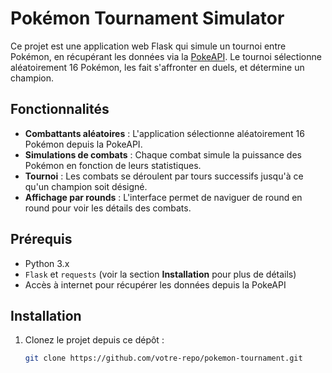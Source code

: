 # Pokémon Tournament Simulator

Ce projet est une application web Flask qui simule un tournoi entre Pokémon, en récupérant les données via la [PokeAPI](https://pokeapi.co/). Le tournoi sélectionne aléatoirement 16 Pokémon, les fait s'affronter en duels, et détermine un champion.

## Fonctionnalités

- **Combattants aléatoires** : L'application sélectionne aléatoirement 16 Pokémon depuis la PokeAPI.
- **Simulations de combats** : Chaque combat simule la puissance des Pokémon en fonction de leurs statistiques.
- **Tournoi** : Les combats se déroulent par tours successifs jusqu'à ce qu'un champion soit désigné.
- **Affichage par rounds** : L'interface permet de naviguer de round en round pour voir les détails des combats.
  
## Prérequis

- Python 3.x
- `Flask` et `requests` (voir la section **Installation** pour plus de détails)
- Accès à internet pour récupérer les données depuis la PokeAPI

## Installation

1. Clonez le projet depuis ce dépôt :
   ```bash
   git clone https://github.com/votre-repo/pokemon-tournament.git
